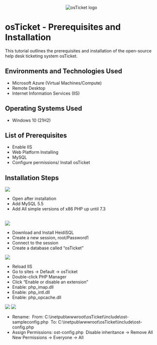 <p align="center">
<img src="https://i.imgur.com/Clzj7Xs.png" alt="osTicket logo"/>
</p>

<h1>osTicket - Prerequisites and Installation</h1>
This tutorial outlines the prerequisites and installation of the open-source help desk ticketing system osTicket.<br />



<h2>Environments and Technologies Used</h2>

- Microsoft Azure (Virtual Machines/Compute)
- Remote Desktop
- Internet Information Services (IIS)

<h2>Operating Systems Used </h2>

- Windows 10</b> (21H2)

<h2>List of Prerequisites</h2>

- Enable IIS 
- Web Platform Installing 
- MySQL
- Configure permissions/ Install osTicket

<h2>Installation Steps</h2>

<p>
<img src="https://i.imgur.com/QbBnpFN.png"/>
  
  - Open after installation
  - Add MySQL 5.5
  - Add All simple versions of x86 PHP up until 7.3
  

</p>
<br />
<img src="https://i.imgur.com/tVmTJxs.png"/>
  
  - Download and Install HeidiSQL  
  - Create a new session, root/Password1 
  - Connect to the session 
  - Create a database called “osTicket”
  
  <img src="https://i.imgur.com/VgZSkie.png"/>
  
  - Reload IIS
  - Go to sites -> Default -> osTicket
  - Double-click PHP Manager
  - Click “Enable or disable an extension”
  - Enable: php_imap.dll
  - Enable: php_intl.dll
  - Enable: php_opcache.dll
  


<img src="https://i.imgur.com/StZcrUG.png"/>
<img src="https://i.imgur.com/zWRX2mK.png"/>

  - Rename: 	From: C:\inetpub\wwwroot\osTicket\include\ost-sampleconfig.php 	To: C:\inetpub\wwwroot\osTicket\include\ost-config.php 
  - Assign Permissions: ost-config.php 
    Disable inheritance -> Remove All 
    New Permissions -> Everyone -> All


